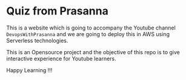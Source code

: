 # Quiz from Prasanna

This is a website which is going to accompany the Youtube channel `DevopsWithPrasanna` and we are going to deploy this in AWS using Serverless technologies.

This is an Opensource project and the objective of this repo is to give interactive experience for Youtube learners.

Happy Learning !!!
